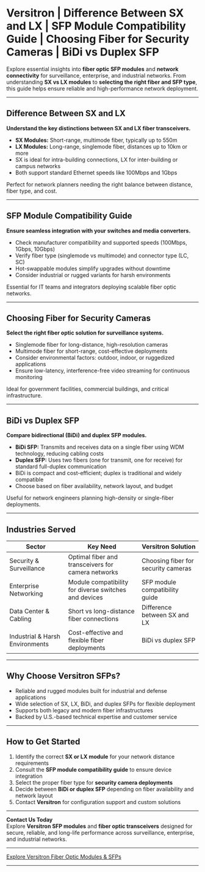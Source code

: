 # Versitron | Difference Between SX and LX | SFP Module Compatibility Guide | Choosing Fiber for Security Cameras | BiDi vs Duplex SFP

Explore essential insights into **fiber optic SFP modules** and **network connectivity** for surveillance, enterprise, and industrial networks. From understanding **SX vs LX modules** to **selecting the right fiber and SFP type**, this guide helps ensure reliable and high-performance network deployment.

---

## Difference Between SX and LX

**Understand the key distinctions between SX and LX fiber transceivers.**

- **SX Modules:** Short-range, multimode fiber, typically up to 550m  
- **LX Modules:** Long-range, singlemode fiber, distances up to 10km or more  
- SX is ideal for intra-building connections, LX for inter-building or campus networks  
- Both support standard Ethernet speeds like 100Mbps and 1Gbps  

Perfect for network planners needing the right balance between distance, fiber type, and cost.

---

## SFP Module Compatibility Guide

**Ensure seamless integration with your switches and media converters.**

- Check manufacturer compatibility and supported speeds (100Mbps, 1Gbps, 10Gbps)  
- Verify fiber type (singlemode vs multimode) and connector type (LC, SC)  
- Hot-swappable modules simplify upgrades without downtime  
- Consider industrial or rugged variants for harsh environments  

Essential for IT teams and integrators deploying scalable fiber optic networks.

---

## Choosing Fiber for Security Cameras

**Select the right fiber optic solution for surveillance systems.**

- Singlemode fiber for long-distance, high-resolution cameras  
- Multimode fiber for short-range, cost-effective deployments  
- Consider environmental factors: outdoor, indoor, or ruggedized applications  
- Ensure low-latency, interference-free video streaming for continuous monitoring  

Ideal for government facilities, commercial buildings, and critical infrastructure.

---

## BiDi vs Duplex SFP

**Compare bidirectional (BiDi) and duplex SFP modules.**

- **BiDi SFP:** Transmits and receives data on a single fiber using WDM technology, reducing cabling costs  
- **Duplex SFP:** Uses two fibers (one for transmit, one for receive) for standard full-duplex communication  
- BiDi is compact and cost-efficient; duplex is traditional and widely compatible  
- Choose based on fiber availability, network layout, and budget  

Useful for network engineers planning high-density or single-fiber deployments.

---

## Industries Served

| Sector                      | Key Need                                                 | Versitron Solution                                               |
|------------------------------|---------------------------------------------------------|------------------------------------------------------------------|
| Security & Surveillance      | Optimal fiber and transceivers for camera networks     | Choosing fiber for security cameras                               |
| Enterprise Networking        | Module compatibility for diverse switches and devices  | SFP module compatibility guide                                     |
| Data Center & Cabling        | Short vs long-distance fiber connections               | Difference between SX and LX                                       |
| Industrial & Harsh Environments | Cost-effective and flexible fiber deployments      | BiDi vs duplex SFP                                                  |

---

## Why Choose Versitron SFPs?

- Reliable and rugged modules built for industrial and defense applications  
- Wide selection of SX, LX, BiDi, and duplex SFPs for flexible deployment  
- Supports both legacy and modern fiber infrastructures  
- Backed by U.S.-based technical expertise and customer service  

---

## How to Get Started

1. Identify the correct **SX or LX module** for your network distance requirements  
2. Consult the **SFP module compatibility guide** to ensure device integration  
3. Select the proper fiber type for **security camera deployments**  
4. Decide between **BiDi or duplex SFP** depending on fiber availability and network layout  
5. Contact **Versitron** for configuration support and custom solutions  

---

**Contact Us Today**  
Explore **Versitron SFP modules** and **fiber optic transceivers** designed for secure, reliable, and long-life performance across surveillance, enterprise, and industrial networks.  

---

[Explore Versitron Fiber Optic Modules & SFPs](https://www.versitron.com/collections/sfp-modules)

---
